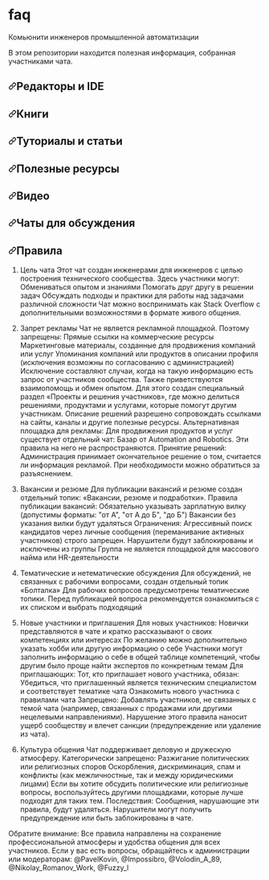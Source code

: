 # faq
Комьюнити инженеров промышленной автоматизации

<p dir="auto">В этом репозитории находится полезная информация, собранная участниками чата.</p>

<h2 dir="auto"><a id="user-content-редакторы-и-ide" class="anchor" aria-hidden="true" href="#редакторы-и-ide"><svg class="octicon octicon-link" viewBox="0 0 16 16" version="1.1" width="16" height="16" aria-hidden="true"><path fill-rule="evenodd" d="M7.775 3.275a.75.75 0 001.06 1.06l1.25-1.25a2 2 0 112.83 2.83l-2.5 2.5a2 2 0 01-2.83 0 .75.75 0 00-1.06 1.06 3.5 3.5 0 004.95 0l2.5-2.5a3.5 3.5 0 00-4.95-4.95l-1.25 1.25zm-4.69 9.64a2 2 0 010-2.83l2.5-2.5a2 2 0 012.83 0 .75.75 0 001.06-1.06 3.5 3.5 0 00-4.95 0l-2.5 2.5a3.5 3.5 0 004.95 4.95l1.25-1.25a.75.75 0 00-1.06-1.06l-1.25 1.25a2 2 0 01-2.83 0z"></path></svg></a>Редакторы и IDE</h2>





<h2 dir="auto"><a id="user-content-книги" class="anchor" aria-hidden="true" href="#книги"><svg class="octicon octicon-link" viewBox="0 0 16 16" version="1.1" width="16" height="16" aria-hidden="true"><path fill-rule="evenodd" d="M7.775 3.275a.75.75 0 001.06 1.06l1.25-1.25a2 2 0 112.83 2.83l-2.5 2.5a2 2 0 01-2.83 0 .75.75 0 00-1.06 1.06 3.5 3.5 0 004.95 0l2.5-2.5a3.5 3.5 0 00-4.95-4.95l-1.25 1.25zm-4.69 9.64a2 2 0 010-2.83l2.5-2.5a2 2 0 012.83 0 .75.75 0 001.06-1.06 3.5 3.5 0 00-4.95 0l-2.5 2.5a3.5 3.5 0 004.95 4.95l1.25-1.25a.75.75 0 00-1.06-1.06l-1.25 1.25a2 2 0 01-2.83 0z"></path></svg></a>Книги</h2>





<h2 dir="auto"><a id="user-content-туториалы-и-статьи" class="anchor" aria-hidden="true" href="#туториалы-и-статьи"><svg class="octicon octicon-link" viewBox="0 0 16 16" version="1.1" width="16" height="16" aria-hidden="true"><path fill-rule="evenodd" d="M7.775 3.275a.75.75 0 001.06 1.06l1.25-1.25a2 2 0 112.83 2.83l-2.5 2.5a2 2 0 01-2.83 0 .75.75 0 00-1.06 1.06 3.5 3.5 0 004.95 0l2.5-2.5a3.5 3.5 0 00-4.95-4.95l-1.25 1.25zm-4.69 9.64a2 2 0 010-2.83l2.5-2.5a2 2 0 012.83 0 .75.75 0 001.06-1.06 3.5 3.5 0 00-4.95 0l-2.5 2.5a3.5 3.5 0 004.95 4.95l1.25-1.25a.75.75 0 00-1.06-1.06l-1.25 1.25a2 2 0 01-2.83 0z"></path></svg></a>Туториалы и статьи</h2>





<h2 dir="auto"><a id="user-content-полезные-ресурсы" class="anchor" aria-hidden="true" href="#полезные-ресурсы"><svg class="octicon octicon-link" viewBox="0 0 16 16" version="1.1" width="16" height="16" aria-hidden="true"><path fill-rule="evenodd" d="M7.775 3.275a.75.75 0 001.06 1.06l1.25-1.25a2 2 0 112.83 2.83l-2.5 2.5a2 2 0 01-2.83 0 .75.75 0 00-1.06 1.06 3.5 3.5 0 004.95 0l2.5-2.5a3.5 3.5 0 00-4.95-4.95l-1.25 1.25zm-4.69 9.64a2 2 0 010-2.83l2.5-2.5a2 2 0 012.83 0 .75.75 0 001.06-1.06 3.5 3.5 0 00-4.95 0l-2.5 2.5a3.5 3.5 0 004.95 4.95l1.25-1.25a.75.75 0 00-1.06-1.06l-1.25 1.25a2 2 0 01-2.83 0z"></path></svg></a>Полезные ресурсы</h2>





<h2 dir="auto"><a id="user-content-видео" class="anchor" aria-hidden="true" href="#видео"><svg class="octicon octicon-link" viewBox="0 0 16 16" version="1.1" width="16" height="16" aria-hidden="true"><path fill-rule="evenodd" d="M7.775 3.275a.75.75 0 001.06 1.06l1.25-1.25a2 2 0 112.83 2.83l-2.5 2.5a2 2 0 01-2.83 0 .75.75 0 00-1.06 1.06 3.5 3.5 0 004.95 0l2.5-2.5a3.5 3.5 0 00-4.95-4.95l-1.25 1.25zm-4.69 9.64a2 2 0 010-2.83l2.5-2.5a2 2 0 012.83 0 .75.75 0 001.06-1.06 3.5 3.5 0 00-4.95 0l-2.5 2.5a3.5 3.5 0 004.95 4.95l1.25-1.25a.75.75 0 00-1.06-1.06l-1.25 1.25a2 2 0 01-2.83 0z"></path></svg></a>Видео</h2>





<h2 dir="auto"><a id="user-content-чаты-для-обсуждения" class="anchor" aria-hidden="true" href="#чаты-для-обсуждения"><svg class="octicon octicon-link" viewBox="0 0 16 16" version="1.1" width="16" height="16" aria-hidden="true"><path fill-rule="evenodd" d="M7.775 3.275a.75.75 0 001.06 1.06l1.25-1.25a2 2 0 112.83 2.83l-2.5 2.5a2 2 0 01-2.83 0 .75.75 0 00-1.06 1.06 3.5 3.5 0 004.95 0l2.5-2.5a3.5 3.5 0 00-4.95-4.95l-1.25 1.25zm-4.69 9.64a2 2 0 010-2.83l2.5-2.5a2 2 0 012.83 0 .75.75 0 001.06-1.06 3.5 3.5 0 00-4.95 0l-2.5 2.5a3.5 3.5 0 004.95 4.95l1.25-1.25a.75.75 0 00-1.06-1.06l-1.25 1.25a2 2 0 01-2.83 0z"></path></svg></a>Чаты для обсуждения</h2>




<h2 dir="auto"><a id="user-content-Правила" class="anchor" aria-hidden="true" href="#Правила"><svg class="octicon octicon-link" viewBox="0 0 16 16" version="1.1" width="16" height="16" aria-hidden="true"><path fill-rule="evenodd" d="M7.775 3.275a.75.75 0 001.06 1.06l1.25-1.25a2 2 0 112.83 2.83l-2.5 2.5a2 2 0 01-2.83 0 .75.75 0 00-1.06 1.06 3.5 3.5 0 004.95 0l2.5-2.5a3.5 3.5 0 00-4.95-4.95l-1.25 1.25zm-4.69 9.64a2 2 0 010-2.83l2.5-2.5a2 2 0 012.83 0 .75.75 0 001.06-1.06 3.5 3.5 0 00-4.95 0l-2.5 2.5a3.5 3.5 0 004.95 4.95l1.25-1.25a.75.75 0 00-1.06-1.06l-1.25 1.25a2 2 0 01-2.83 0z"></path></svg></a>Правила</h2>

1. Цель чата
Этот чат создан инженерами для инженеров с целью построения технического сообщества. Здесь участники могут:
Обмениваться опытом и знаниями
Помогать друг другу в решении задач
Обсуждать подходы и практики для работы над задачами различной сложности
Чат можно воспринимать как Stack Overflow с дополнительными возможностями в формате живого общения.

2. Запрет рекламы
Чат не является рекламной площадкой. Поэтому запрещены:
Прямые ссылки на коммерческие ресурсы
Маркетинговые материалы, созданные для продвижения компаний или услуг
Упоминания компаний или продуктов в описании профиля (исключения возможны по согласованию с администрацией)
Исключение составляют случаи, когда на такую информацию есть запрос от участников сообщества. 
Также приветствуются взаимопомощь и обмен опытом. Для этого создан специальный раздел «Проекты и решения участников», где можно делиться решениями, продуктами и услугами, которые помогут другим участникам. Описание решений разрешено сопровождать ссылками на сайты, каналы и другие полезные ресурсы.
Альтернативная площадка для рекламы:
Для продвижения продуктов и услуг существует отдельный чат:
Базар от Automation and Robotics. Эти правила на него не распространяются.
Принятие решений:
Администрация принимает окончательное решение о том, считается ли информация рекламой. При необходимости можно обратиться за разъяснением.

3. Вакансии и резюме
Для публикации вакансий и резюме создан отдельный топик: «Вакансии, резюме и подработки».
Правила публикации вакансий:
Обязательно указывать зарплатную вилку (допустимы форматы: "от А", "от А до Б", "до Б")
Вакансии без указания вилки будут удаляться
Ограничения:
Агрессивный поиск кандидатов через личные сообщения (переманивание активных участников) строго запрещен. Нарушители будут заблокированы и исключены из группы
Группа не является площадкой для массового найма или HR-деятельности

4. Тематические и нетематические обсуждения
Для обсуждений, не связанных с рабочими вопросами, создан отдельный топик «Болталка»
Для рабочих вопросов предусмотрены тематические топики. Перед публикацией вопроса рекомендуется ознакомиться с их списком и выбрать подходящий

5. Новые участники и приглашения
Для новых участников:
Новички представляются в чате и кратко рассказывают о своих компетенциях или интересах
По желанию можно дополнительно указать хобби или другую информацию о себе
Участники могут заполнить информацию о себе в общей таблице компетенций, чтобы другим было проще найти экспертов по конкретным темам
Для приглашающих:
Тот, кто приглашает нового участника, обязан:
Убедиться, что приглашенный является техническим специалистом и соответствует тематике чата
Ознакомить нового участника с правилами чата
Запрещено:
Добавлять участников, не связанных с темой чата (например, связанных с продажами или другими нецелевыми направлениями). Нарушение этого правила наносит ущерб сообществу и влечет санкции (предупреждение или удаление из чата).

6. Культура общения
Чат поддерживает деловую и дружескую атмосферу. Категорически запрещено:
Разжигание политических или религиозных споров
Оскорбления, дискриминация, спам и конфликты (как межличностные, так и между юридическими лицами)
Если вы хотите обсудить политические или религиозные вопросы, воспользуйтесь другими площадками, которые лучше подходят для таких тем.
Последствия:
Сообщения, нарушающие эти правила, будут удаляться. Нарушители могут получить предупреждение или быть заблокированы в чате.

Обратите внимание:
Все правила направлены на сохранение профессиональной атмосферы и удобства общения для всех участников. Если у вас есть вопросы, обращайтесь к администрации или модераторам: @PavelKovin, @Impossibro, @Volodin_A_89, @Nikolay_Romanov_Work, @Fuzzy_l


